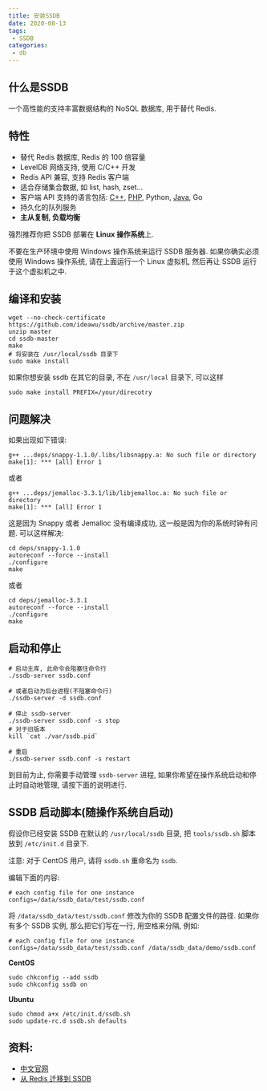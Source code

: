 ```yaml
---
title: 安装SSDB
date: 2020-08-13
tags:
 - SSDB
categories:
 - db
---
```


## 什么是SSDB

一个高性能的支持丰富数据结构的 NoSQL 数据库, 用于替代 Redis.

## 特性

- 替代 Redis 数据库, Redis 的 100 倍容量
- LevelDB 网络支持, 使用 C/C++ 开发
- Redis API 兼容, 支持 Redis 客户端
- 适合存储集合数据, 如 list, hash, zset...
- 客户端 API 支持的语言包括: [C++](http://ssdb.io/docs/cpp/), [PHP](http://ssdb.io/docs/zh_cn/php/), Python, [Java](http://ssdb.io/docs/java/), Go
- 持久化的队列服务
- **主从复制, 负载均衡**

强烈推荐你把 SSDB 部署在 **Linux 操作系统**上.

不要在生产环境中使用 Windows 操作系统来运行 SSDB 服务器. 如果你确实必须使用 Windows 操作系统, 请在上面运行一个 Linux 虚拟机, 然后再让 SSDB 运行于这个虚拟机之中.

## 编译和安装

```shell
wget --no-check-certificate https://github.com/ideawu/ssdb/archive/master.zip
unzip master
cd ssdb-master
make
# 将安装在 /usr/local/ssdb 目录下
sudo make install
```

如果你想安装 ssdb 在其它的目录, 不在 `/usr/local` 目录下, 可以这样

```shell
sudo make install PREFIX=/your/direcotry
```

## 问题解决

如果出现如下错误:

```shell
g++ ...deps/snappy-1.1.0/.libs/libsnappy.a: No such file or directory
make[1]: *** [all] Error 1
```

或者

```shell
g++ ...deps/jemalloc-3.3.1/lib/libjemalloc.a: No such file or directory
make[1]: *** [all] Error 1
```

这是因为 Snappy 或者 Jemalloc 没有编译成功, 这一般是因为你的系统时钟有问题. 可以这样解决:

```shell
cd deps/snappy-1.1.0
autoreconf --force --install
./configure
make
```

或者

```shell
cd deps/jemalloc-3.3.1
autoreconf --force --install
./configure
make
```

## 启动和停止

```shell
# 启动主库, 此命令会阻塞住命令行
./ssdb-server ssdb.conf

# 或者启动为后台进程(不阻塞命令行)
./ssdb-server -d ssdb.conf

# 停止 ssdb-server
./ssdb-server ssdb.conf -s stop
# 对于旧版本
kill `cat ./var/ssdb.pid`

# 重启
./ssdb-server ssdb.conf -s restart
```

到目前为止, 你需要手动管理 `ssdb-server` 进程, 如果你希望在操作系统启动和停止时自动地管理, 请按下面的说明进行.

## SSDB 启动脚本(随操作系统自启动)

假设你已经安装 SSDB 在默认的 `/usr/local/ssdb` 目录, 把 `tools/ssdb.sh` 脚本放到 `/etc/init.d` 目录下.

注意: 对于 CentOS 用户, 请将 `ssdb.sh` 重命名为 `ssdb`.

编辑下面的内容:

```shell
# each config file for one instance
configs=/data/ssdb_data/test/ssdb.conf
```

将 `/data/ssdb_data/test/ssdb.conf` 修改为你的 SSDB 配置文件的路径. 如果你有多个 SSDB 实例, 那么把它们写在一行, 用空格来分隔, 例如:

```shell
# each config file for one instance
configs=/data/ssdb_data/test/ssdb.conf /data/ssdb_data/demo/ssdb.conf
```

**CentOS**

```shell
sudo chkconfig --add ssdb
sudo chkconfig ssdb on
```

**Ubuntu**

```shell
sudo chmod a+x /etc/init.d/ssdb.sh
sudo update-rc.d ssdb.sh defaults
```



## 资料:

- [中文官网](http://ssdb.io/zh_cn/)
- [从 Redis 迁移到 SSDB](http://ssdb.io/docs/zh_cn/redis-to-ssdb.html)

